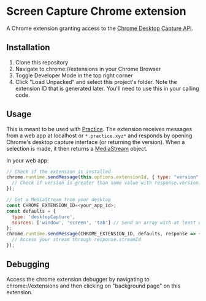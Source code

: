# Screen Capture Chrome extension

A Chrome extension granting access to the [Chrome Desktop Capture API](https://developer.chrome.com/extensions/desktopCapture).
## Installation

1. Clone this repository
2. Navigate to chrome://extensions in your Chrome Browser
3. Toggle Developer Mode in the top right corner
4. Click "Load Unpacked" and select this project's folder. Note the extension ID that is generated later. You'll need to use this in your calling code.


## Usage

This is meant to be used with [Practice](https://www.practice.xyz). The extension receives messages from a web app at localhost or `*.practice.xyz*` and responds by opening Chrome's desktop capture interface (or returning the version). When a selection is made, it then returns a [MediaStream](https://developer.mozilla.org/en-US/docs/Web/API/MediaStream) object.

In your web app:
```javascript
// Check if the extension is installed
chrome.runtime.sendMessage(this.options.extensionId, { type: "version" }, (response) => {
  // Check if version is greater than some value with response.version.
});

// Get a MediaStream from your desktop
const CHROME_EXTENSION_ID=<your_app_id>;
const defaults = {
  type: 'desktopCapture',
  sources: ['window', 'screen', 'tab'] // Send an array with at least one of these sources
};
chrome.runtime.sendMessage(CHROME_EXTENSION_ID, defaults, response => {
  // Access your stream through response.streamId
});
```

## Debugging

Access the chrome extension debugger by navigating to chrome://extensions and then clicking on "background page" on this extension.
